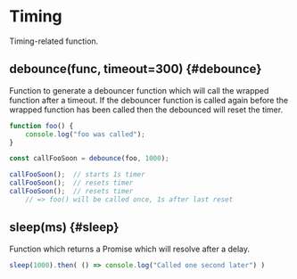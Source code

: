 # Timing

Timing-related function.

## debounce(func, timeout=300) {#debounce}

Function to generate a debouncer function which will call the wrapped
function after a timeout.  If the debouncer function is called again before
the wrapped function has been called then the debounced will reset the timer.

```js
function foo() {
    console.log("foo was called");
}

const callFooSoon = debounce(foo, 1000);

callFooSoon();  // starts 1s timer
callFooSoon();  // resets timer
callFooSoon();  // resets timer
    // => foo() will be called once, 1s after last reset
```

## sleep(ms) {#sleep}

Function which returns a Promise which will resolve after a delay.

```js
sleep(1000).then( () => console.log("Called one second later") )
```

